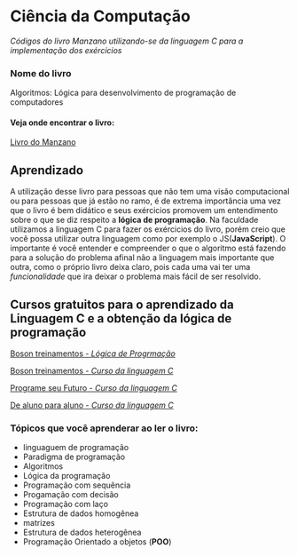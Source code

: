 # Ciência da Computação
_Códigos do livro Manzano utilizando-se da linguagem C para a implementação dos exércicios_
### Nome do livro 
Algoritmos: Lógica para desenvolvimento de programação de computadores
#### Veja onde encontrar o livro:
[Livro do Manzano](https://www.amazon.com.br/Algoritmos-L%C3%B3gica-Desenvolvimento-Programa%C3%A7%C3%A3o-Computadores/dp/8536517476)

## Aprendizado
A utilização desse livro para pessoas que não tem uma visão computacional ou
para pessoas que já estão no ramo, é de extrema importância uma vez que o livro
é bem didático e seus exércicios promovem um entendimento  sobre o que se diz respeito 
a **lógica de programação**. Na faculdade utilizamos a linguagem C para fazer os exércicios
do livro, porém creio que você possa utilizar outra linguagem como por exemplo o JS(**JavaScript**).
O importante é você entender e compreender o que o algoritmo está fazendo para a solução do problema
afinal não a linguagem mais importante que outra, como o próprio livro deixa claro, pois cada uma vai ter
uma _funcionalidade_ que ira deixar o problema mais fácil de ser resolvido.

## Cursos gratuitos para o aprendizado da **Linguagem C** e a obtenção da **lógica de programação**
[Boson treinamentos - _Lógica de Progrmação_](https://www.youtube.com/playlist?list=PLucm8g_ezqNp_ubuH4XraJRwvUJogsyiF)


[Boson treinamentos - _Curso da linguagem C_](https://www.youtube.com/playlist?list=PLucm8g_ezqNqzH7SM0XNjsp25AP0MN82R)


[Programe seu Futuro - _Curso da linguagem C_](https://www.youtube.com/playlist?list=PLqJK4Oyr5WSglLpxRZM5cAnmMdgsio-Zy)


[De aluno para aluno - _Curso da linguagem C_](https://www.youtube.com/playlist?list=PLa75BYTPDNKZWYypgOFEsX3H2Mg-SzuLW)


### Tópicos que você aprenderar ao ler o livro:
* linguaguem de programação
* Paradigma de programação
* Algoritmos
* Lógica da programação
* Programação com sequência
* Progamação com decisão
* Programação com laço
* Estrutura de dados homogênea
* matrizes
* Estrutura de dados heterogênea
* Programação Orientado a objetos (**POO**)


